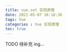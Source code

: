 ```yaml
---
title: vue.set 实现原理
date: 2021-05-07 16:18:36
tags: Vue
categories : Vue 实现原理
toc: true
---
```

TODO 待补充 ing...